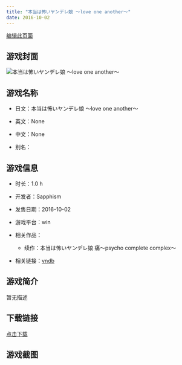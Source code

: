 ```yaml
---
title: "本当は怖いヤンデレ娘 ～love one another～"
date: 2016-10-02
---
```

[编辑此页面](https://github.com/ACG-3/ADV3-source/blob/main/source/_posts/games/%E6%9C%AC%E5%BD%93%E3%81%AF%E6%80%96%E3%81%84%E3%83%A4%E3%83%B3%E3%83%87%E3%83%AC%E5%A8%98%20%EF%BD%9Elove%20one%20another%EF%BD%9E.md)

## 游戏封面

![本当は怖いヤンデレ娘 ～love one another～](https%3A//pan.timero.xyz/onedrive/img_lib_001/%E6%9C%AC%E5%BD%93%E3%81%AF%E6%80%96%E3%81%84%E3%83%A4%E3%83%B3%E3%83%87%E3%83%AC%E5%A8%98%20%EF%BD%9Elove%20one%20another%EF%BD%9E_cover.avif)


## 游戏名称

- 日文：本当は怖いヤンデレ娘 ～love one another～
- 英文：None
- 中文：None

- 别名：


## 游戏信息

- 时长：1.0 h
- 开发者：Sapphism
- 发售日期：2016-10-02
- 游戏平台：win
- 相关作品：
   - 续作：本当は怖いヤンデレ娘 痛～psycho complete complex～

- 相关链接：[vndb](https://vndb.org/v20302)


## 游戏简介

暂无描述


## 下载链接

[点击下载](https://pan.timero.xyz/onedrive/adv_lib_001/%E6%9C%AC%E5%BD%93%E3%81%AF%E6%80%96%E3%81%84%E3%83%A4%E3%83%B3%E3%83%87%E3%83%AC%E5%A8%98%20%EF%BD%9Elove%20one%20another%EF%BD%9E)


## 游戏截图


